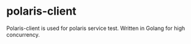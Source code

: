 polaris-client
==============

Polaris-client is used for polaris service test. Written in Golang for high concurrency.



